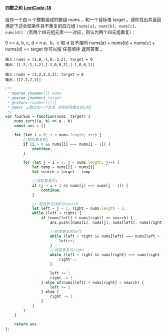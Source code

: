 #### 四数之和 [LeetCode-18](https://leetcode.cn/problems/4sum/)

给你一个由 n 个整数组成的数组 nums ，和一个目标值 target 。请你找出并返回满足下述全部条件且不重复的四元组 `[nums[a], nums[b], nums[c], nums[d]]` （若两个四元组元素一一对应，则认为两个四元组重复）：

0 <= a, b, c, d < n
a、b、c 和 d 互不相同
nums[a] + nums[b] + nums[c] + nums[d] == target
你可以按 任意顺序 返回答案 。

```
输入：nums = [1,0,-1,0,-2,2], target = 0
输出：[[-2,-1,1,2],[-2,0,0,2],[-1,0,0,1]]
```

```
输入：nums = [2,2,2,2,2], target = 8
输出：[[2,2,2,2]]
```

```js
/**
 * @param {number[]} nums
 * @param {number} target
 * @return {number[][]}
 * @desc 三数之和一个意思 注意排除重复的i和j
 */
var fourSum = function(nums, target) {
    nums.sort((a, b) => a - b)
    const ans = []

    for (let i = 0; i < nums.length; i++) {
        //排除重复的j
        if (i > 0 && nums[i] === nums[i - 1]) {
            continue;
        }

        for (let j = i + 1; j < nums.length; j++) {
            let temp = nums[i] + nums[j]
            let search = target - temp

            //排除重复的j
            if (j > i + 1 && nums[j] === nums[j - 1]) {
                continue;
            }

            // 双指针寻找和为search
            let left = j + 1, right = nums.length - 1;
            while (left < right) {
                if (nums[left] + nums[right] == search) {
                    ans.push([nums[i], nums[j], nums[left], nums[right]])

                    //排除重复的left
                    while (left < right && nums[left] === nums[left + 1]) {
                        left++;
                    }
                    //排除重复的right
                    while (left < right && nums[right] === nums[right - 1]) {
                        right--;
                    }

                    left += 1
                    right -= 1
                } else if(nums[left] + nums[right] < search) {
                    left += 1
                } else {
                    right -= 1
                }
            }
        }
    }

    return ans
};
```